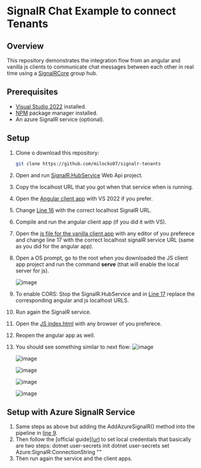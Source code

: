 # SignalR Chat Example to connect Tenants

## Overview

This repository demonstrates the integration flow from an angular and vanilla js clients to communicate chat messages between each other in real time using a [SignalRCore](https://learn.microsoft.com/en-us/aspnet/core/signalr/introduction?view=aspnetcore-8.0) group hub.

## Prerequisites

- [Visual Studio 2022](https://visualstudio.microsoft.com/vs/community/) installed.
- [NPM](https://www.npmjs.com/) package manager installed.
- An azure SignalR service (optional).

## Setup

1. Clone o download this repository:

   ```bash
   git clone https://github.com/milocko07/signalr-tenants
2. Open and run [SignalR.HubService](https://github.com/milocko07/signalr-tenants/tree/Seed/SignalR.HubService/) Web Api project.
3. Copy the localhost URL that you got when that service when is running.
4. Open the [Angular client app](https://github.com/milocko07/signalr-tenants/tree/Seed/AngularClientApp) with VS 2022 if you prefer.
5. Change [Line 16](https://github.com/milocko07/signalr-tenants/blob/Seed/AngularClientApp/src/services/signalr.service.ts) with the correct localhost SignalR URL.
6. Compile and run the angular client app (if you did it with VS).
7. Open the [js file for the vanilla client app](https://github.com/milocko07/signalr-tenants/blob/Seed/JSClient/index.js) with any editor of you preferece and change line 17 with the correct localhost signalR service URL (same as you did for the angular app).
8. Open a OS prompt, go to the root when you downloaded the JS client app project and run the command **serve** (that will enable the local server for js).

   ![image](https://github.com/milocko07/signalr-tenants/assets/37205551/cc5714cc-1ad9-49a1-ba76-16f00d803ff0)
10. To enable CORS: Stop the SignalR.HubService and in [Line 17](https://github.com/milocko07/signalr-tenants/blob/Seed/SignalR.HubService/Program.cs) replace the corresponding angular and js localhost URLS.
11. Run again the SignalR service.
12. Open the [JS index.html](https://github.com/milocko07/signalr-tenants/blob/Seed/JSClient/index.html) with any browser of you preferece.
13. Reopen the angular app as well.
14. You should see something similar to next flow:
    ![image](https://github.com/milocko07/signalr-tenants/assets/37205551/b9c3dbf4-eeb2-4e9f-9229-2fb1e6e8b5b5)
    

    ![image](https://github.com/milocko07/signalr-tenants/assets/37205551/59d7c11d-9757-422c-8f2e-c8d9d178fb44)

    ![image](https://github.com/milocko07/signalr-tenants/assets/37205551/437f4b7a-0339-4658-a99e-67b5a9ccef12)
    

    ![image](https://github.com/milocko07/signalr-tenants/assets/37205551/cbaebd09-0234-47c7-8930-e954ac1ed76e)

    ![image](https://github.com/milocko07/signalr-tenants/assets/37205551/571c34a8-072f-4a2e-a8fe-785e3fb59714)

## Setup with Azure SignalR Service

1. Same steps as above but adding the AddAzureSignalR() method into the pipeline in [line 9](https://github.com/milocko07/signalr-tenants/blob/Seed/SignalR.HubService/Program.cs).
2. Then follow the [official guide]([url](https://learn.microsoft.com/en-us/azure/azure-signalr/signalr-quickstart-dotnet-core) to set local credentials that basically are two steps:
   dotnet user-secrets init
   dotnet user-secrets set Azure:SignalR:ConnectionString "<Your azure signalr connection string>"
3. Then run again the service and the client apps.
  




    


